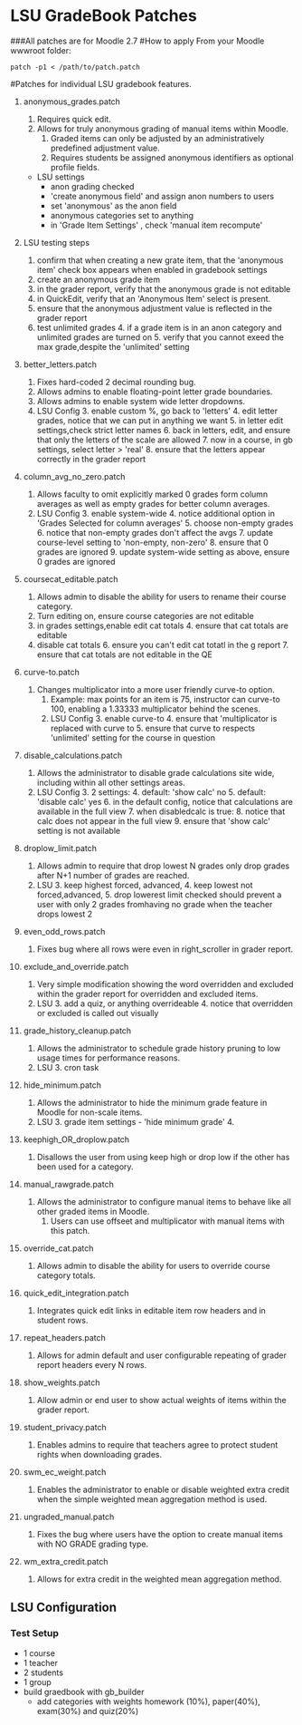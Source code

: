 LSU GradeBook Patches
=================
###All patches are for Moodle 2.7
#How to apply
From your Moodle wwwroot folder:
```
patch -p1 < /path/to/patch.patch
```
#Patches for individual LSU gradebook features.
1. anonymous_grades.patch
   1. Requires quick edit.
   1. Allows for truly anonymous grading of manual items within Moodle.
      1. Graded items can only be adjusted by an administratively predefined adjustment value.
      1. Requires students be assigned anonymous identifiers as optional profile fields.
   * LSU settings
      * anon grading checked
      * 'create anonymous field' and assign anon numbers to users
      * set 'anonymous' as the anon field 
      * anonymous categories set to anything
      * in 'Grade Item Settings' , check 'manual item recompute'
  1. LSU testing steps
      1. confirm that when creating a new grate item, that the 'anonymous item' check box appears when enabled in gradebook settings
      1. create an anonymous grade item
      1. in the grader report, verify that the anonymous grade is not editable
      1. in QuickEdit, verify that an 'Anonymous Item' select is present.
      2. ensure that the anonymous adjustment value is reflected in the grader report
      3. test unlimited grades
         4. if a grade item is in an anon category and unlimited grades are turned on
         5. verify that you cannot exeed the max grade,despite the 'unlimited' setting
6. better_letters.patch
   1. Fixes hard-coded 2 decimal rounding bug.
   1. Allows admins to enable floating-point letter grade boundaries.
   1. Allows admins to enable system wide letter dropdowns.
   2. LSU Config
      3. enable custom %, go back to 'letters'
      4. edit letter grades, notice that we can put in anything we want
      5. in letter edit settings,check strict letter names
      6. back in letters, edit, and ensure that only the letters of the scale are allowed
      7. now in a course, in gb settings, select letter > 'real'
      8. ensure that the letters appear correctly in the grader report
1. column_avg_no_zero.patch
   1. Allows faculty to omit explicitly marked 0 grades form column averages as well as empty grades for better column averages.
   2. LSU Config
      3. enable system-wide
      4. notice additional option in 'Grades Selected for column averages'
      5. choose non-empty grades
         6. notice that non-empty grades don't affect the avgs
         7. update course-level setting to 'non-empty, non-zero'
            8. ensure that 0 grades are ignored
         9. update system-wide setting as above, ensure 0 grades are ignored

1. coursecat_editable.patch
   1. Allows admin to disable the ability for users to rename their course category.
   2. Turn editing on, ensure course categories are not editable
   3. in grades settings,enable edit cat totals
      4. ensure that cat totals are editable
   5. disable cat totals
      6. ensure you can't edit cat totatl in the g report
      7. ensure that cat totals are not editable in the QE
1. curve-to.patch
   1. Changes multiplicator into a more user friendly curve-to option.
      1. Example: max points for an item is 75, instructor can curve-to 100, enabling a 1.33333 multiplicator behind the scenes.
      2. LSU Config
         3. enable curve-to
         4. ensure that 'multiplicator is replaced with curve to
         5. ensure that curve to respects 'unlimited' setting for the course in question
1. disable_calculations.patch
   1. Allows the administrator to disable grade calculations site wide, including within all other settings areas.
   2. LSU Config
      3. 2 settings:
         4. default: 'show calc' no
         5. default: 'disable calc' yes
      6. in the default config, notice that calculations are available in the full view
      7. when disabledcalc is true:
         8. notice that calc does not appear in the full view
         9. ensure that 'show calc' setting is not available
1. droplow_limit.patch
   1. Allows admin to require that drop lowest N grades only drop grades after N+1 number of grades are reached.
   2. LSU
      3. keep highest forced, advanced, 
      4. keep lowest not forced,advanced,
      5. drop lowerest limit checked should prevent a user with only 2 grades fromhaving no grade when the teacher drops lowest 2
1. even_odd_rows.patch
   1. Fixes bug where all rows were even in right_scroller in grader report.
1. exclude_and_override.patch
   1. Very simple modification showing the word overridden and excluded within the grader report for overridden and excluded items.
   2. LSU
      3. add a quiz, or anything overrideable
      4. notice that overridden or excluded is called out visually
1. grade_history_cleanup.patch
   1. Allows the administrator to schedule grade history pruning to low usage times for performance reasons.
   2. LSU
      3. cron task
1. hide_minimum.patch
   1. Allows the administrator to hide the minimum grade feature in Moodle for non-scale items.
   2. LSU
      3. grade item settings - 'hide minimum grade'
      4. 
1. keephigh_OR_droplow.patch
   1. Disallows the user from using keep high or drop low if the other has been used for a category.
1. manual_rawgrade.patch
   1. Allows the administrator to configure manual items to behave like all other graded items in Moodle.
      1. Users can use offseet and multiplicator with manual items with this patch.
1. override_cat.patch
   1. Allows admin to disable the ability for users to override course category totals.
1. quick_edit_integration.patch
   1. Integrates quick edit links in editable item row headers and in student rows.
1. repeat_headers.patch
   1. Allows for admin default and user configurable repeating of grader report headers every N rows.
1. show_weights.patch
   1. Allow admin or end user to show actual weights of items within the grader report.
1. student_privacy.patch
   1. Enables admins to require that teachers agree to protect student rights when downloading grades.
1. swm_ec_weight.patch
   1. Enables the administrator to enable or disable weighted extra credit when the simple weighted mean aggregation method is used.
1. ungraded_manual.patch
   1. Fixes the bug where users have the option to create manual items with NO GRADE grading type.
1. wm_extra_credit.patch
   1. Allows for extra credit in the weighted mean aggregation method.


## LSU Configuration

### Test Setup
* 1 course
 * 1 teacher
 * 2 students
 * 1 group
* build graedbook with gb_builder 
  * add categories with weights homework (10%), paper(40%), exam(30%) and quiz(20%)
